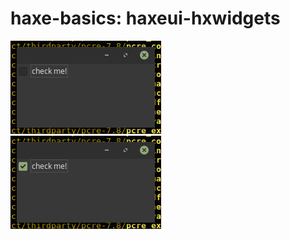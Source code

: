 haxe-basics: haxeui-hxwidgets
=========================

![Screen](screen1.png)
<br/>
![Screen](screen2.png)
